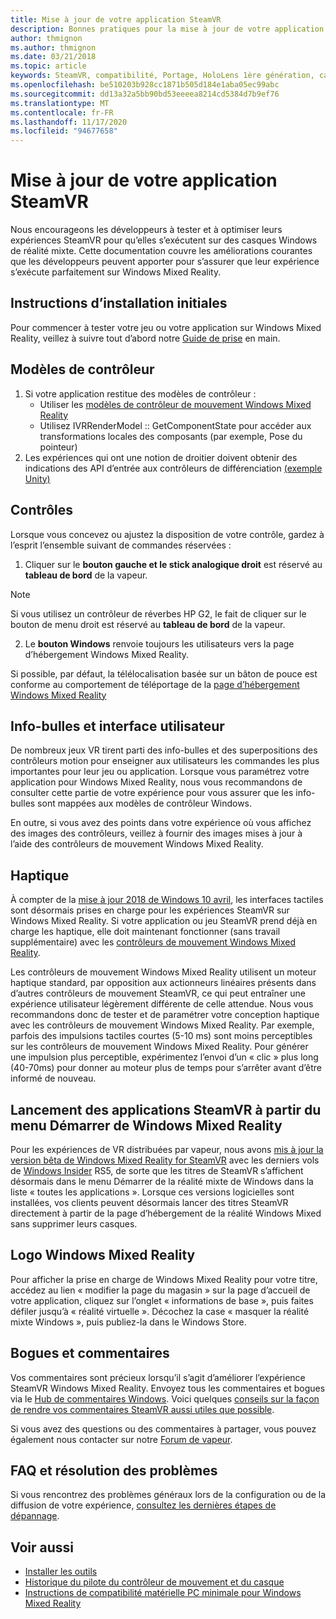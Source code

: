 ```yaml
---
title: Mise à jour de votre application SteamVR
description: Bonnes pratiques pour la mise à jour de votre application SteamVR afin d’optimiser la compatibilité avec les casques de Windows Mixed Reality.
author: thmignon
ms.author: thmignon
ms.date: 03/21/2018
ms.topic: article
keywords: SteamVR, compatibilité, Portage, HoloLens 1ère génération, casque de réalité mixte, casque Windows Mixed realisation, migration, Windows 10, vapeur, contrôleurs de mouvement, haptique
ms.openlocfilehash: be510203b928cc1871b505d184e1aba05ec99abc
ms.sourcegitcommit: dd13a32a5bb90bd53eeeea8214cd5384d7b9ef76
ms.translationtype: MT
ms.contentlocale: fr-FR
ms.lasthandoff: 11/17/2020
ms.locfileid: "94677658"
---
```

# <a name="updating-your-steamvr-application"></a>Mise à jour de votre application SteamVR
Nous encourageons les développeurs à tester et à optimiser leurs expériences SteamVR pour qu’elles s’exécutent sur des casques Windows de réalité mixte. Cette documentation couvre les améliorations courantes que les développeurs peuvent apporter pour s’assurer que leur expérience s’exécute parfaitement sur Windows Mixed Reality.

## <a name="initial-setup-instructions"></a>Instructions d’installation initiales

Pour commencer à tester votre jeu ou votre application sur Windows Mixed Reality, veillez à suivre tout d’abord notre [Guide de prise](https://aka.ms/WindowsMixedRealitySteamVR) en main.

## <a name="controller-models"></a>Modèles de contrôleur
1. Si votre application restitue des modèles de contrôleur :
    * Utiliser les [modèles de contrôleur de mouvement Windows Mixed Reality](../../design/motion-controllers.md#rendering-the-motion-controller-model)
    * Utilisez IVRRenderModel :: GetComponentState pour accéder aux transformations locales des composants (par exemple, Pose du pointeur)
2. Les expériences qui ont une notion de droitier doivent obtenir des indications des API d’entrée aux contrôleurs de différenciation [(exemple Unity)](../unity/gestures-and-motion-controllers-in-unity.md#unity-buttonaxis-mapping-table)

## <a name="controls"></a>Contrôles

Lorsque vous concevez ou ajustez la disposition de votre contrôle, gardez à l’esprit l’ensemble suivant de commandes réservées :
1. Cliquer sur le **bouton gauche et le stick analogique droit** est réservé au **tableau de bord** de la vapeur.

> [!NOTE]
> Si vous utilisez un contrôleur de réverbes HP G2, le fait de cliquer sur le bouton de menu droit est réservé au **tableau de bord** de la vapeur.

2. Le **bouton Windows** renvoie toujours les utilisateurs vers la page d’hébergement Windows Mixed Reality.

Si possible, par défaut, la télélocalisation basée sur un bâton de pouce est conforme au comportement de téléportage de la [page d’hébergement Windows Mixed Reality](../../discover/navigating-the-windows-mixed-reality-home.md#getting-around-your-home)

## <a name="tooltips-and-ui"></a>Info-bulles et interface utilisateur

De nombreux jeux VR tirent parti des info-bulles et des superpositions des contrôleurs motion pour enseigner aux utilisateurs les commandes les plus importantes pour leur jeu ou application. Lorsque vous paramétrez votre application pour Windows Mixed Reality, nous vous recommandons de consulter cette partie de votre expérience pour vous assurer que les info-bulles sont mappées aux modèles de contrôleur Windows.

En outre, si vous avez des points dans votre expérience où vous affichez des images des contrôleurs, veillez à fournir des images mises à jour à l’aide des contrôleurs de mouvement Windows Mixed Reality.

## <a name="haptics"></a>Haptique

À compter de la [mise à jour 2018 de Windows 10 avril](https://docs.microsoft.com/windows/mixed-reality/enthusiast-guide/release-notes-april-2018), les interfaces tactiles sont désormais prises en charge pour les expériences SteamVR sur Windows Mixed Reality. Si votre application ou jeu SteamVR prend déjà en charge les haptique, elle doit maintenant fonctionner (sans travail supplémentaire) avec les [contrôleurs de mouvement Windows Mixed Reality](../../design/motion-controllers.md).

Les contrôleurs de mouvement Windows Mixed Reality utilisent un moteur haptique standard, par opposition aux actionneurs linéaires présents dans d’autres contrôleurs de mouvement SteamVR, ce qui peut entraîner une expérience utilisateur légèrement différente de celle attendue. Nous vous recommandons donc de tester et de paramétrer votre conception haptique avec les contrôleurs de mouvement Windows Mixed Reality. Par exemple, parfois des impulsions tactiles courtes (5-10 ms) sont moins perceptibles sur les contrôleurs de mouvement Windows Mixed Reality. Pour générer une impulsion plus perceptible, expérimentez l’envoi d’un « clic » plus long (40-70ms) pour donner au moteur plus de temps pour s’arrêter avant d’être informé de nouveau.

## <a name="launching-steamvr-apps-from-windows-mixed-reality-start-menu"></a>Lancement des applications SteamVR à partir du menu Démarrer de Windows Mixed Reality

Pour les expériences de VR distribuées par vapeur, nous avons [mis à jour la version bêta de Windows Mixed Reality for SteamVR](https://steamcommunity.com/games/719950/announcements/detail/1687045485866139800) avec les derniers vols de [Windows Insider](https://insider.windows.com) RS5, de sorte que les titres de SteamVR s’affichent désormais dans le menu Démarrer de la réalité mixte de Windows dans la liste « toutes les applications ». Lorsque ces versions logicielles sont installées, vos clients peuvent désormais lancer des titres SteamVR directement à partir de la page d’hébergement de la réalité Windows Mixed sans supprimer leurs casques.

## <a name="windows-mixed-reality-logo"></a>Logo Windows Mixed Reality

Pour afficher la prise en charge de Windows Mixed Reality pour votre titre, accédez au lien « modifier la page du magasin » sur la page d’accueil de votre application, cliquez sur l’onglet « informations de base », puis faites défiler jusqu’à « réalité virtuelle ». Décochez la case « masquer la réalité mixte Windows », puis publiez-la dans le Windows Store.

## <a name="bugs-and-feedback"></a>Bogues et commentaires

Vos commentaires sont précieux lorsqu’il s’agit d’améliorer l’expérience SteamVR Windows Mixed Reality. Envoyez tous les commentaires et bogues via le [Hub de commentaires Windows](https://docs.microsoft.com/windows/mixed-reality/enthusiast-guide/filing-feedback). Voici quelques [conseils sur la façon de rendre vos commentaires SteamVR aussi utiles que possible](https://docs.microsoft.com/windows/mixed-reality/enthusiast-guide/using-steamvr-with-windows-mixed-reality#sharing-feedback-on-steamvr).

Si vous avez des questions ou des commentaires à partager, vous pouvez également nous contacter sur notre [Forum de vapeur](https://steamcommunity.com/app/719950/discussions/).

## <a name="faqs-and-troubleshooting"></a>FAQ et résolution des problèmes

Si vous rencontrez des problèmes généraux lors de la configuration ou de la diffusion de votre expérience, [consultez les dernières étapes de dépannage](https://docs.microsoft.com/windows/mixed-reality/enthusiast-guide/troubleshooting-windows-mixed-reality#steamvr).

## <a name="see-also"></a>Voir aussi
* [Installer les outils](../install-the-tools.md)
* [Historique du pilote du contrôleur de mouvement et du casque](https://docs.microsoft.com/windows/mixed-reality/enthusiast-guide/mixed-reality-software)
* [Instructions de compatibilité matérielle PC minimale pour Windows Mixed Reality](https://docs.microsoft.com/windows/mixed-reality/enthusiast-guide/windows-mixed-reality-minimum-pc-hardware-compatibility-guidelines)
